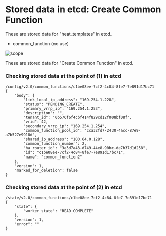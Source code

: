 # Stored data in etcd: Create Common Function

These are stored data for "heat_templates" in etcd.

* common_function (no use)

![scope](../../images/esi_interface.009.png)

These are stored data for "Create Common Function" in etcd.

### Checking stored data at the point of (1) in etcd

```
/config/v2.0/common_functions/c1be08ee-7cf2-4c84-8fe7-7e891d17bc71
{
    "body": {
        "link_local_ip_address": "169.254.1.228", 
        "status": "PENDING_CREATE", 
        "primary_vrrp_ip": "169.254.1.253", 
        "description": "", 
        "tenant_id": "0b576f6f4cbf414f829cd12f008bf08f", 
        "vrid": 42, 
        "secondary_vrrp_ip": "169.254.1.254", 
        "common_function_pool_id": "cca32fd7-2430-4acc-87e9-a7b527e9918d", 
        "shared_ip_address": "100.64.0.128", 
        "common_function_number": 2, 
        "ha_router_id": "3a3d7a43-d749-44e8-90bc-de7b37d1d258", 
        "id": "c1be08ee-7cf2-4c84-8fe7-7e891d17bc71", 
        "name": "common_function2"
    }, 
    "version": 1, 
    "marked_for_deletion": false
}
```

### Checking stored data at the point of (2) in etcd

```
/state/v2.0/common_functions/c1be08ee-7cf2-4c84-8fe7-7e891d17bc71
{
    "state": {
        "worker_state": "READ_COMPLETE"
    }, 
    "version": 1, 
    "error": ""
}
```
